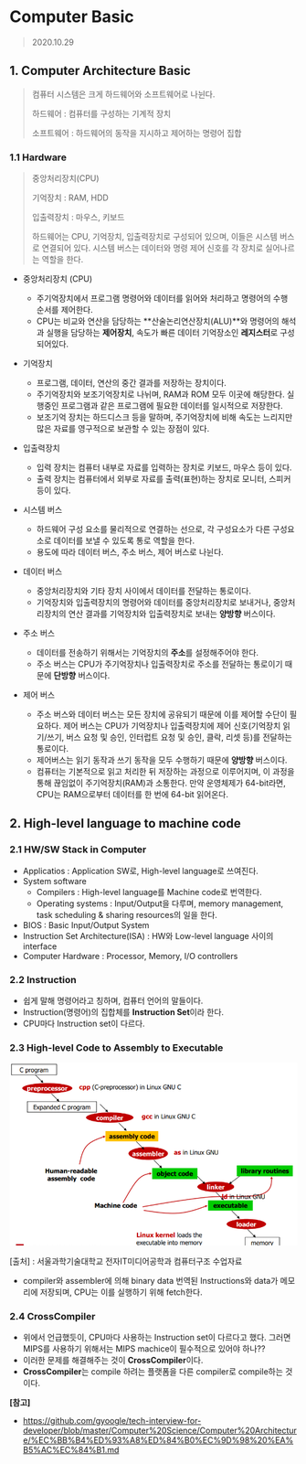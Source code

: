 # Computer Basic

> 2020.10.29



## 1. Computer Architecture Basic

> 컴퓨터 시스템은 크게 하드웨어와 소프트웨어로 나뉜다.
>
> 하드웨어 : 컴퓨터를 구성하는 기계적 장치
>
> 소프트웨어 : 하드웨어의 동작을 지시하고 제어하는 명령어 집합



### 1.1  Hardware

> 중앙처리장치(CPU)
>
> 기억장치 : RAM, HDD
>
> 입출력장치 : 마우스, 키보드
>
> 하드웨어는 CPU, 기억장치, 입출력장치로 구성되어 있으며, 이들은 시스템 버스로 연결되어 있다. 시스템 버스는 데이터와 명령 제어 신호를 각 장치로 실어나르는 역할을 한다.

- 중앙처리장치 (CPU)
  - 주기억장치에서 프로그램 명령어와 데이터를 읽어와 처리하고 명령어의 수행 순서를 제어한다. 
  - CPU는 비교와 연산을 담당하는 **산술논리연산장치(ALU)**와 명령어의 해석과 실행을 담당하는 **제어장치**, 속도가 빠른 데이터 기억장소인 **레지스터**로 구성되어있다.
- 기억장치
  - 프로그램, 데이터, 연산의 중간 결과를 저장하는 장치이다. 
  - 주기억장치와 보조기억장치로 나뉘며, RAM과 ROM 모두 이곳에 해당한다. 실행중인 프로그램과 같은 프로그램에 필요한 데이터를 일시적으로 저장한다. 
  - 보조기억 장치는 하드디스크 등을 말하며, 주기억장치에 비해 속도는 느리지만 많은 자료를 영구적으로 보관할 수 있는 장점이 있다.
- 입출력장치
  - 입력 장치는 컴퓨터 내부로 자료를 입력하는 장치로 키보드, 마우스 등이 있다.
  - 출력 장치는 컴퓨터에서 외부로 자료를 출력(표현)하는 장치로 모니터, 스피커 등이 있다.
- 시스템 버스
  - 하드웨어 구성 요소를 물리적으로 연결하는 선으로, 각 구성요소가 다른 구성요소로 데이터를 보낼 수 있도록 통로 역할을 한다.
  - 용도에 따라 데이터 버스, 주소 버스, 제어 버스로 나뉜다.
- 데이터 버스
  - 중앙처리장치와 기타 장치 사이에서 데이터를 전달하는 통로이다.
  - 기억장치와 입출력장치의 명령어와 데이터를 중앙처리장치로 보내거나, 중앙처리장치의 연산 결과를 기억장치와 입출력장치로 보내는 **양방향** 버스이다.

- 주소 버스
  - 데이터를 전송하기 위해서는 기억장치의 **주소**를 설정해주어야 한다.
  - 주소 버스는 CPU가 주기억장치나 입출력장치로 주소를 전달하는 통로이기 때문에 **단방향** 버스이다.
- 제어 버스
  - 주소 버스와 데이터 버스는 모든 장치에 공유되기 때문에 이를 제어할 수단이 필요하다. 제어 버스는 CPU가 기억장치나 입출력장치에 제어 신호(기억장치 읽기/쓰기, 버스 요청 및 승인, 인터럽트 요청 및 승인, 클락, 리셋 등)를 전달하는 통로이다.
  - 제어버스는 읽기 동작과 쓰기 동작을 모두 수행하기 때문에 **양방향** 버스이다.
  - 컴퓨터는 기본적으로 읽고 처리한 뒤 저장하는 과정으로 이루어지며, 이 과정을 통해 끊임없이 주기억장치(RAM)과 소통한다. 만약 운영체제가 64-bit라면, CPU는 RAM으로부터 데이터를 한 번에 64-bit 읽어온다.



## 2. High-level language to machine code



### 2.1 HW/SW Stack in Computer

- Applicatios : Application SW로, High-level language로 쓰여진다.
- System software 
  - Compilers : High-level language를 Machine code로 번역한다.
  - Operating systems : Input/Output을 다루며, memory management, task scheduling & sharing resources의 일을 한다.
- BIOS : Basic Input/Output System
- Instruction Set Architecture(ISA)  : HW와 Low-level language 사이의 interface
- Computer Hardware : Processor, Memory, I/O controllers



### 2.2 Instruction

- 쉽게 말해 명령어라고 칭하며, 컴퓨터 언어의 말들이다.
- Instruction(명령어)의 집합체를 **Instruction Set**이라 한다.
- CPU마다 Instruction set이 다르다.



### 2.3 High-level Code to Assembly to Executable

![image-20201029112803075](./img/highLevelCodeToAssembly.png)

[출처] : 서울과학기술대학교 전자IT미디어공학과 컴퓨터구조 수업자료

- compiler와 assembler에 의해 binary data 번역된 Instructions와 data가 메모리에 저장되며, CPU는 이를 실행하기 위해 fetch한다.



### 2.4 CrossCompiler

- 위에서 언급했듯이, CPU마다 사용하는 Instruction set이 다르다고 했다. 그러면 MIPS를 사용하기 위해서는  MIPS machice이 필수적으로 있어야 하나??
- 이러한 문제를 해결해주는 것이 **CrossCompiler**이다.
- **CrossCompiler**는 compile 하려는 플랫폼을 다른  compiler로 compile하는 것이다.



**[참고]**

- https://github.com/gyoogle/tech-interview-for-developer/blob/master/Computer%20Science/Computer%20Architecture/%EC%BB%B4%ED%93%A8%ED%84%B0%EC%9D%98%20%EA%B5%AC%EC%84%B1.md